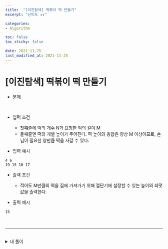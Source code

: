 ```yaml
---
title:  "[이진탐색] 떡볶이 떡 만들기"
excerpt: "난이도 ★★"

categories:
- Algorithm

toc: false
toc_sticky: false

date: 2021-11-25
last_modified_at: 2021-11-25
---
```


# [이진탐색] 떡볶이 떡 만들기

- 문제


<br>

- 입력 조건
  - 첫쨰줄에 떡의 개수 N과 요청한 떡의 길이 M
  - 둘째줄엔 떡의 개별 높이가 주어진다. 떡 높이의 총합은 항상 M 이상이므로, 손님이 필요한 양만큼 떡을 사갈 수 있다.

- 입력 예시

```
4 6
19 15 10 17
```

- 출력 조건
  - 적어도 M만큼의 떡을 집에 가져가기 위해 절단기에 설정할 수 있는 높이의 최댓값을 출력한다.

- 출력 예시

```
15
```

<br>

<hr>

<br>

<details>
<summary>내 풀이</summary>
<div markdown="1">
<br>

```python
n,m = list(map(int,input().split()))
# 떡 높이 
H =list(map(int,input().split()))

start = 0
end = max(H)

res= 0

while start <= end:
  dduck = 0
  mid = (start + end) // 2
  # mid로 자르고 남은 떡 길이의 합 -> dduck
  for x in H:
    if x > mid:
      dduck += x-mid
  # 자르고 남은 떡 길이 합이 m보다 클 경우 시작점 땡기기
  if dduck > m:
    start = mid+1
  else:
    end = mid-1
    if dduck ==m:
      res = mid
    

print(res)
```

</div>
</details>

<br>